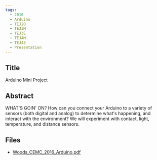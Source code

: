 ```yaml
---
tags:
  - 2016
  - Arduino
  - TEJ2O
  - TEJ3M
  - TEJ3E
  - TEJ4M
  - TEJ4E
  - Presentation
---
```

    
## Title

Arduino Mini Project

## Abstract

WHAT'S GOIN' ON? How can you connect your Arduino to a variety of sensors (both digital and analog) to determine what's happening, and interact with the environment? We will experiment with contact, light, temperature, and distance sensors.

## Files

- [Woods_CEMC_2016_Arduino.pdf](resources/2016/Deane_Woods/Woods_CEMC_2016_Arduino.pdf)
